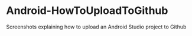 # Android-HowToUploadToGithub
Screenshots explaining how to upload an Android Studio project to Github
